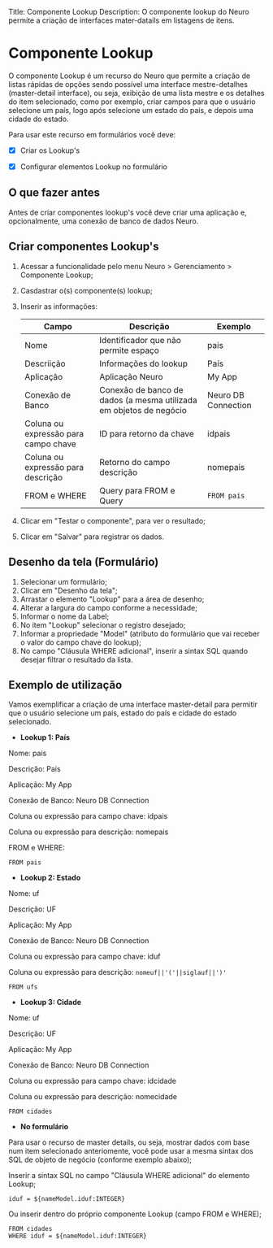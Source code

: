 Title: Componente Lookup
Description: O componente lookup do Neuro permite a criação de interfaces mater-datails em listagens de itens.

# Componente Lookup

O componente Lookup é um recurso do Neuro que permite a criação de listas rápidas de opções sendo possível uma interface mestre-detalhes (master-detail interface), ou seja, exibição de uma lista mestre e os detalhes do item selecionado, como por exemplo, criar campos para que o usuário selecione um país, logo após selecione um estado do país, e depois uma cidade do estado.

Para usar este recurso em formulários você deve:

* [x] Criar os Lookup's

* [x] Configurar elementos Lookup no formulário

## O que fazer antes

Antes de criar componentes lookup's você deve criar uma aplicação e, opcionalmente, uma conexão de banco de dados Neuro.

## Criar componentes Lookup's

1. Acessar a funcionalidade pelo menu Neuro > Gerenciamento > Componente Lookup;
2. Casdastrar o(s) componente(s) lookup;
3. Inserir as informações:

    |Campo|Descrição|Exemplo|
    |-----|---------|-------|
    |Nome|Identificador que não permite espaço|pais|
    |Descriição|Informações do lookup|País|
    |Aplicação|Aplicação Neuro|My App|
    |Conexão de Banco|Conexão de banco de dados (a mesma utilizada em objetos de negócio|Neuro DB Connection|
    |Coluna ou expressão para campo chave|ID para retorno da chave|idpais|
    |Coluna ou expressão para descrição|Retorno do campo descrição|nomepais|
    |FROM e WHERE|Query para FROM e Query|`FROM pais`|

4. Clicar em "Testar o componente", para ver o resultado;
5. Clicar em "Salvar" para registrar os dados.


## Desenho da tela (Formulário)

1. Selecionar um formulário;
2. Clicar em "Desenho da tela";
3. Arrastar o elemento "Lookup" para a área de desenho;
4. Alterar a largura do campo conforme a necessidade;
5. Informar o nome da Label;
6. No item "Lookup" selecionar o registro desejado;
7. Informar a propriedade "Model" (atributo do formulário que vai receber o valor do campo chave do lookup);
8. No campo "Cláusula WHERE adicional", inserir a sintax SQL quando desejar filtrar o resultado da lista.

## Exemplo de utilização

Vamos exemplificar a criação de uma interface master-detail para permitir que o usuário selecione um país, estado do país e cidade do estado selecionado.

- **Lookup 1: País**

Nome: pais

Descrição: País

Aplicação: My App

Conexão de Banco: Neuro DB Connection 

Coluna ou expressão para campo chave: idpais

Coluna ou expressão para descrição: nomepais

FROM e WHERE:

```mysql
FROM pais
```

- **Lookup 2: Estado**

Nome: uf

Descrição: UF

Aplicação: My App

Conexão de Banco: Neuro DB Connection 

Coluna ou expressão para campo chave: iduf

Coluna ou expressão para descrição: `nomeuf||'('||siglauf||')'`

``` mysql
FROM ufs
```

- **Lookup 3: Cidade**

Nome: uf

Descrição: UF

Aplicação: My App

Conexão de Banco: Neuro DB Connection

Coluna ou expressão para campo chave: idcidade

Coluna ou expressão para descrição: nomecidade

``` mysql
FROM cidades
```

- **No formulário**

Para usar o recurso de master details, ou seja, mostrar dados com base num item selecionado anteriomente, você pode usar a mesma sintax dos SQL de objeto de negócio (conforme exemplo abaixo);

Inserir a sintax SQL no campo "Cláusula WHERE adicional" do elemento Lookup;

``` mysql
iduf = ${nameModel.iduf:INTEGER}
```


Ou inserir dentro do próprio componente Lookup (campo FROM e WHERE);

``` mysql
FROM cidades
WHERE iduf = ${nameModel.iduf:INTEGER}
```
